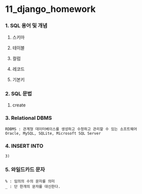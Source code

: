 # 11_django_homework

### 1. SQL 용어 및 개념

1) 	스키마

2)	테이블

3)	컬럼

4)	레코드

5)	기본키



### 2. SQL 문법

1)	create



### 3. Relational DBMS

```
RDBMS : 관계형 데이터베이스를 생성하고 수정하고 관리할 수 있는 소프트웨어
Oracle, MySQL, SQLite, Microsoft SQL Server
```



### 4. INSERT INTO

```
3)
```



### 5. 와일드카드 문자

```
% : 임의의 수의 문자를 의미
_ : 단 한개의 문자를 대신한다. 
```

